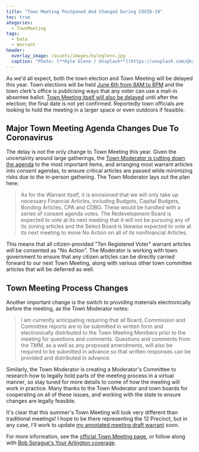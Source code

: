 ```yaml
---
title: "Town Meeting Postponed And Changed During COVID-19"
toc: true
ategories:
  - TownMeeting
tags:
  - Data
  - Warrant
header:
  overlay_image: /assets/images/kyleglenn.jpg
  caption: "Photo: [**Kyle Glenn / Unsplash**](https://unsplash.com/@kylejglenn)"
---
```


As we'd all expect, both the town election and Town Meeting will be delayed this year.  Town elections will be held [June 6th from 8AM to 8PM](https://www.arlingtonma.gov/Home/Components/News/News/10088/16?backlist=%2fhome) and the town clerk's office is publicising ways that any voter can use a mail-in absentee ballot.  [Town Meeting itself will also be delayed](https://www.arlingtonma.gov/home/showdocument?id=51032) until after the election; the final date is not yet confirmed.  Reportedly town officials are looking to hold the meeting in a larger space or even outdoors if feasible.

## Major Town Meeting Agenda Changes Due To Coronavirus 

The delay is not the only change to Town Meeting this year.  Given the uncertainty around large gatherings, the [Town Moderator is cutting down the agenda](https://www.arlingtonma.gov/home/showdocument?id=51032) to the most important items, and arranging most warrant articles into consent agendas, to ensure critical articles are passed while minimizing risks due to the in-person gathering.  The Town Moderator lays out the plan here:

> As for the Warrant itself, it is envisioned that we will only take up necessary Financial Articles, including Budgets, Capital Budgets, Bonding Articles, CPA and CDBG. These would be handled with a series of consent agenda votes. The Redevelopment Board is expected to vote at its next meeting that it will not be pursuing any of its zoning articles and the Select Board is likewise expected to vote at its next meeting to move No Action on all of its nonfinancial Articles. 

This means that all citizen-provided "Ten Registered Voter" warrant articles will be consented as "No Action".  The Moderator is working with town government to ensure that any citizen articles can be directly carried forward to our next Town Meeting, along with various other town committee articles that will be deferred as well. 

## Town Meeting Process Changes

Another important change is the switch to providing materials electronically before the meeting, as the Town Moderator notes:

> I am currently anticipating requiring that all Board, Commission and Committee reports are to be submitted in written form and electronically distributed to the Town Meeting Members prior to the meeting for questions and comments. Questions and comments from the TMM, as a well as any proposed amendments, will also be required to be submitted in advance so that written responses can be  provided and distributed in advance.

Similarly, the Town Moderator is creating a Moderator's Committee to research how to legally hold parts of the meeting process in a virtual manner, so stay tuned for more details to come of how the meeting will work in practice.  Many thanks to the Town Moderator and town boards for cooperating on all of these issues, and working with the state to ensure changes are legally feasible.

It's clear that this summer's Town Meeting will look very different than traditional meetings!  I hope to be there representing the 12 Precinct, but in any case, I'll work to update [my annotated meeting draft warrant](/tm/2020draft) soon.

For more information, see the [official Town Meeting page](https://www.arlingtonma.gov/town-governance/town-meeting), or follow along with [Bob Sprague's Your Arlington coverage](https://www.yourarlington.com/arlington-archives/town-school/town-meeting/17030-plans-042420.html).

